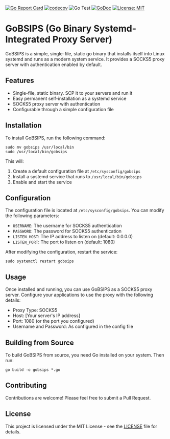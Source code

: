 [![Go Report Card](https://goreportcard.com/badge/github.com/presbrey/gobsips)](https://goreportcard.com/report/github.com/presbrey/gobsips)
[![codecov](https://codecov.io/gh/presbrey/gobsips/branch/main/graph/badge.svg)](https://codecov.io/gh/presbrey/gobsips)
![Go Test](https://github.com/presbrey/gobsips/workflows/Go%20Test/badge.svg)
[![GoDoc](https://godoc.org/github.com/presbrey/gobsips?status.svg)](https://godoc.org/github.com/presbrey/gobsips)
[![License: MIT](https://img.shields.io/badge/License-MIT-yellow.svg)](https://opensource.org/licenses/MIT)

# GoBSIPS (Go Binary Systemd-Integrated Proxy Server)

GoBSIPS is a simple, single-file, static go binary that installs itself into Linux systemd and runs as a modern system service. It provides a SOCKS5 proxy server with authentication enabled by default.

## Features

- Single-file, static binary. SCP it to your servers and run it
- Easy permanent self-installation as a systemd service
- SOCKS5 proxy server with authentication
- Configurable through a simple configuration file

## Installation

To install GoBSIPS, run the following command:

```
sudo mv gobsips /usr/local/bin
sudo /usr/local/bin/gobsips
```

This will:
1. Create a default configuration file at `/etc/sysconfig/gobsips`
2. Install a systemd service that runs to `/usr/local/bin/gobsips`
3. Enable and start the service

## Configuration

The configuration file is located at `/etc/sysconfig/gobsips`. You can modify the following parameters:

- `USERNAME`: The username for SOCKS5 authentication
- `PASSWORD`: The password for SOCKS5 authentication
- `LISTEN_HOST`: The IP address to listen on (default: 0.0.0.0)
- `LISTEN_PORT`: The port to listen on (default: 1080)

After modifying the configuration, restart the service:

```
sudo systemctl restart gobsips
```

## Usage

Once installed and running, you can use GoBSIPS as a SOCKS5 proxy server. Configure your applications to use the proxy with the following details:

- Proxy Type: SOCKS5
- Host: [Your server's IP address]
- Port: 1080 (or the port you configured)
- Username and Password: As configured in the config file

## Building from Source

To build GoBSIPS from source, you need Go installed on your system. Then run:

```
go build -o gobsips *.go
```

## Contributing

Contributions are welcome! Please feel free to submit a Pull Request.

## License

This project is licensed under the MIT License - see the [LICENSE](LICENSE) file for details.
